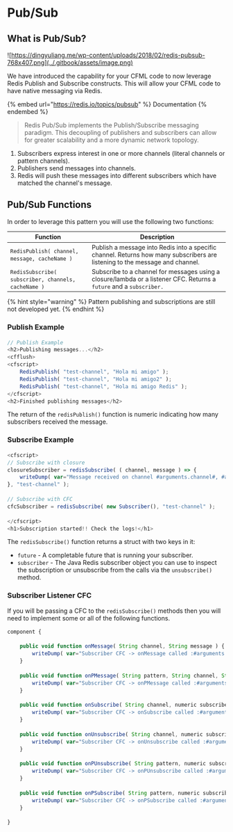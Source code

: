 # Pub/Sub

## What is Pub/Sub?

![https://dingyuliang.me/wp-content/uploads/2018/02/redis-pubsub-768x407.png](../.gitbook/assets/image.png)

We have introduced the capability for your CFML code to now leverage Redis Publish and Subscribe constructs.  This will allow your CFML code to have native messaging via Redis.

{% embed url="https://redis.io/topics/pubsub" %}
Documentation
{% endembed %}

> Redis Pub/Sub implements the Publish/Subscribe messaging paradigm. This decoupling of publishers and subscribers can allow for greater scalability and a more dynamic network topology.

1. Subscribers express interest in one or more channels (literal channels or pattern channels).
2. Publishers send messages into channels.
3. Redis will push these messages into different subscribers which have matched the channel's message.

## Pub/Sub Functions

In order to leverage this pattern you will use the following two functions:

| Function                                            | Description                                                                                                                  |
| --------------------------------------------------- | ---------------------------------------------------------------------------------------------------------------------------- |
| `RedisPublish( channel, message, cacheName )`       | Publish a message into Redis into a specific channel. Returns how many subscribers are listening to the message and channel. |
| `RedisSubscribe( subscriber, channels, cacheName )` | Subscribe to a channel for messages using a closure/lambda or a listener CFC.  Returns a `future` and a `subscriber.`        |

{% hint style="warning" %}
Pattern publishing and subscriptions are still not developed yet.
{% endhint %}

### Publish Example

```javascript
// Publish Example
<h2>Publishing messages...</h2>
<cfflush>
<cfscript>
	RedisPublish( "test-channel", "Hola mi amigo" );
	RedisPublish( "test-channel", "Hola mi amigo2" );
	RedisPublish( "test-channel", "Hola mi amigo Redis" );
</cfscript>
<h2>Finished publishing messages</h2>
```

The return of the `redisPublish()` function is numeric indicating how many subscribers received the message.

### Subscribe Example

```javascript
<cfscript>
// Subscribe with closure
closureSubscriber = redisSubscribe( ( channel, message ) => {
	writeDump( var="Message received on channel #arguments.channel#, #arguments.message#", output="console" );
}, "test-channel" );

// Subscribe with CFC
cfcSubscriber = redisSubscribe( new Subscriber(), "test-channel" );

</cfscript>
<h1>Subscription started!! Check the logs!</h1>
```

The `redisSubscribe()` function returns a struct with two keys in it:

* `future` - A completable future that is running your subscriber.
* `subscriber` - The Java Redis subscriber object you can use to inspect the subscription or unsubscribe from the calls via the `unsubscribe()` method.

### Subscriber Listener CFC

If you will be passing a CFC to the `redisSubscribe()` methods then you will need to implement some or all of the following functions.

```javascript
component {

	public void function onMessage( String channel, String message ) {
		writeDump( var="Subscriber CFC -> onMessage called :#arguments.toString()#", output="console" );
	}

	public void function onPMessage( String pattern, String channel, String message ) {
		writeDump( var="Subscriber CFC -> onPMessage called :#arguments.toString()#", output="console" );
	}

	public void function onSubscribe( String channel, numeric subscribedChannels ) {
		writeDump( var="Subscriber CFC -> onSubscribe called :#arguments.toString()#", output="console" );
	}

	public void function onUnsubscribe( String channel, numeric subscribedChannels ) {
		writeDump( var="Subscriber CFC -> onUnsubscribe called :#arguments.toString()#", output="console" );
	}

	public void function onPUnsubscribe( String pattern, numeric subscribedChannels ) {
		writeDump( var="Subscriber CFC -> onPUnsubscribe called :#arguments.toString()#", output="console" );
	}

	public void function onPSubscribe( String pattern, numeric subscribedChannels ) {
		writeDump( var="Subscriber CFC -> onPSubscribe called :#arguments.toString()#", output="console" );
	}

}
```
